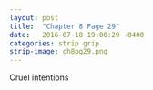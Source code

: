 ```yaml
---
layout: post
title:  "Chapter 8 Page 29"
date:   2016-07-18 19:00:29 -0400
categories: strip grip
strip-image: ch8pg29.png
---
```

Cruel intentions   
